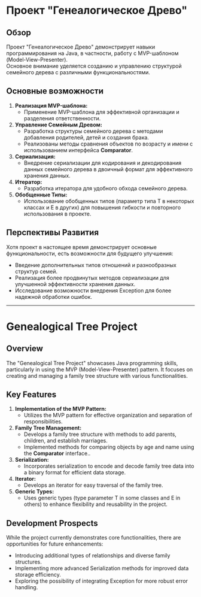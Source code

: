 # Проект "Генеалогическое Древо"

## Обзор

Проект "Генеалогическое Древо" демонстрирует навыки программирования на Java, в частности, работу с MVP-шаблоном (Model-View-Presenter). <br>
Основное внимание уделяется созданию и управлению структурой семейного дерева с различными функциональностями.

## Основные возможности

1. **Реализация MVP-шаблона:** 
    - Применение MVP-шаблона для эффективной организации и разделения ответственности.
2. **Управление Семейным Древом:**
    - Разработка структуры семейного дерева с методами добавления родителей, детей и создания брака.
    - Реализованы методы сравнения объектов по возрасту и имени с использованием интерфейса **Comparator**.
3. **Сериализация:**
    - Внедрение сериализации для кодирования и декодирования данных семейного дерева в двоичный формат для эффективного хранения данных.
4. **Итератор:**
    - Разработка итератора для удобного обхода семейного дерева.
5. **Обобщенные Типы:**
    - Использование обобщенных типов (параметр типа T в некоторых классах и E в других) для повышения гибкости и повторного использования в проекте.

## Перспективы Развития

Хотя проект в настоящее время демонстрирует основные функциональности, есть возможности для будущего улучшения:

- Введение дополнительных типов отношений и разнообразных структур семей.
- Реализация более продвинутых методов сериализации для улучшенной эффективности хранения данных.
- Исследование возможности внедрения Exception для более надежной обработки ошибок.
***
# Genealogical Tree Project

## Overview

The "Genealogical Tree Project" showcases Java programming skills, particularly in using the MVP (Model-View-Presenter) pattern.
It focuses on creating and managing a family tree structure with various functionalities.

## Key Features

1. **Implementation of the MVP Pattern:** 
    - Utilizes the MVP pattern for effective organization and separation of responsibilities.
2. **Family Tree Management:**
    - Develops a family tree structure with methods to add parents, children, and establish marriages.
    - Implemented methods for comparing objects by age and name using the **Comparator** interface..
3. **Serialization:**
    - Incorporates serialization to encode and decode family tree data into a binary format for efficient data storage.
4. **Iterator:**
    - Develops an iterator for easy traversal of the family tree.
5. **Generic Types:**
    - Uses generic types (type parameter T in some classes and E in others) to enhance flexibility and reusability in the project.

## Development Prospects

While the project currently demonstrates core functionalities, there are opportunities for future enhancements:

- Introducing additional types of relationships and diverse family structures.
- Implementing more advanced Serialization methods for improved data storage efficiency.
- Exploring the possibility of integrating Exception for more robust error handling.
